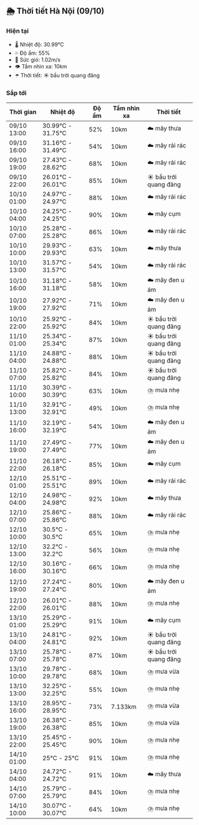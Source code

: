 ## 🌦️ Thời tiết Hà Nội (09/10)

### Hiện tại

- 🌡️ Nhiệt độ: 30.99℃
- 💦 Độ ẩm: 55%
- 💨 Sức gió: 1.02m/s
- 👁️ Tầm nhìn xa: 10km
- ☂️ Thời tiết: ☀️ bầu trời quang đãng

### Sắp tới

| Thời gian | Nhiệt độ | Độ ẩm | Tầm nhìn xa | Thời tiết |
| --- | --- | --- | --- | --- |
| 09/10 13:00 | 30.99℃ - 31.75℃ | 52% | 10km | ☁️ mây thưa |
| 09/10 16:00 | 31.16℃ - 31.49℃ | 54% | 10km | ☁️ mây rải rác |
| 09/10 19:00 | 27.43℃ - 28.62℃ | 68% | 10km | ☁️ mây rải rác |
| 09/10 22:00 | 26.01℃ - 26.01℃ | 85% | 10km | ☀️ bầu trời quang đãng |
| 10/10 01:00 | 24.97℃ - 24.97℃ | 88% | 10km | ☁️ mây rải rác |
| 10/10 04:00 | 24.25℃ - 24.25℃ | 90% | 10km | ☁️ mây cụm |
| 10/10 07:00 | 25.28℃ - 25.28℃ | 86% | 10km | ☁️ mây rải rác |
| 10/10 10:00 | 29.93℃ - 29.93℃ | 63% | 10km | ☁️ mây thưa |
| 10/10 13:00 | 31.57℃ - 31.57℃ | 54% | 10km | ☁️ mây rải rác |
| 10/10 16:00 | 31.18℃ - 31.18℃ | 58% | 10km | ☁️ mây đen u ám |
| 10/10 19:00 | 27.92℃ - 27.92℃ | 71% | 10km | ☁️ mây đen u ám |
| 10/10 22:00 | 25.92℃ - 25.92℃ | 84% | 10km | ☀️ bầu trời quang đãng |
| 11/10 01:00 | 25.34℃ - 25.34℃ | 87% | 10km | ☀️ bầu trời quang đãng |
| 11/10 04:00 | 24.88℃ - 24.88℃ | 88% | 10km | ☀️ bầu trời quang đãng |
| 11/10 07:00 | 25.82℃ - 25.82℃ | 84% | 10km | ☀️ bầu trời quang đãng |
| 11/10 10:00 | 30.39℃ - 30.39℃ | 63% | 10km | ⛈️ mưa nhẹ |
| 11/10 13:00 | 32.91℃ - 32.91℃ | 49% | 10km | ⛈️ mưa nhẹ |
| 11/10 16:00 | 32.19℃ - 32.19℃ | 54% | 10km | ☁️ mây đen u ám |
| 11/10 19:00 | 27.49℃ - 27.49℃ | 77% | 10km | ☁️ mây đen u ám |
| 11/10 22:00 | 26.18℃ - 26.18℃ | 85% | 10km | ☁️ mây cụm |
| 12/10 01:00 | 25.51℃ - 25.51℃ | 89% | 10km | ☁️ mây rải rác |
| 12/10 04:00 | 24.98℃ - 24.98℃ | 92% | 10km | ☁️ mây thưa |
| 12/10 07:00 | 25.86℃ - 25.86℃ | 88% | 10km | ☁️ mây rải rác |
| 12/10 10:00 | 30.5℃ - 30.5℃ | 65% | 10km | ⛈️ mưa nhẹ |
| 12/10 13:00 | 32.2℃ - 32.2℃ | 56% | 10km | ⛈️ mưa nhẹ |
| 12/10 16:00 | 30.16℃ - 30.16℃ | 66% | 10km | ⛈️ mưa nhẹ |
| 12/10 19:00 | 27.24℃ - 27.24℃ | 80% | 10km | ☁️ mây đen u ám |
| 12/10 22:00 | 26.01℃ - 26.01℃ | 88% | 10km | ⛈️ mưa nhẹ |
| 13/10 01:00 | 25.29℃ - 25.29℃ | 91% | 10km | ☁️ mây cụm |
| 13/10 04:00 | 24.81℃ - 24.81℃ | 92% | 10km | ☀️ bầu trời quang đãng |
| 13/10 07:00 | 25.78℃ - 25.78℃ | 87% | 10km | ☀️ bầu trời quang đãng |
| 13/10 10:00 | 29.78℃ - 29.78℃ | 68% | 10km | ⛈️ mưa vừa |
| 13/10 13:00 | 32.25℃ - 32.25℃ | 55% | 10km | ⛈️ mưa nhẹ |
| 13/10 16:00 | 28.95℃ - 28.95℃ | 73% | 7.133km | ⛈️ mưa vừa |
| 13/10 19:00 | 26.38℃ - 26.38℃ | 85% | 10km | ⛈️ mưa vừa |
| 13/10 22:00 | 25.45℃ - 25.45℃ | 90% | 10km | ⛈️ mưa nhẹ |
| 14/10 01:00 | 25℃ - 25℃ | 91% | 10km | ⛈️ mưa nhẹ |
| 14/10 04:00 | 24.72℃ - 24.72℃ | 91% | 10km | ☁️ mây thưa |
| 14/10 07:00 | 25.79℃ - 25.79℃ | 84% | 10km | ⛈️ mưa nhẹ |
| 14/10 10:00 | 30.07℃ - 30.07℃ | 64% | 10km | ⛈️ mưa nhẹ |
